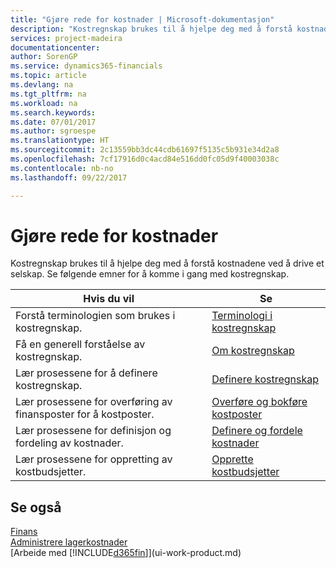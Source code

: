 ```yaml
---
title: "Gjøre rede for kostnader | Microsoft-dokumentasjon"
description: "Kostregnskap brukes til å hjelpe deg med å forstå kostnadene ved å drive et selskap. Se følgende emner for å komme i gang med kostregnskap."
services: project-madeira
documentationcenter: 
author: SorenGP
ms.service: dynamics365-financials
ms.topic: article
ms.devlang: na
ms.tgt_pltfrm: na
ms.workload: na
ms.search.keywords: 
ms.date: 07/01/2017
ms.author: sgroespe
ms.translationtype: HT
ms.sourcegitcommit: 2c13559bb3dc44cdb61697f5135c5b931e34d2a8
ms.openlocfilehash: 7cf17916d0c4acd84e516dd0fc05d9f40003038c
ms.contentlocale: nb-no
ms.lasthandoff: 09/22/2017

---
```

# <a name="accounting-for-costs"></a>Gjøre rede for kostnader
Kostregnskap brukes til å hjelpe deg med å forstå kostnadene ved å drive et selskap. Se følgende emner for å komme i gang med kostregnskap.  

|Hvis du vil|Se|  
|--------|---------|  
|Forstå terminologien som brukes i kostregnskap.|[Terminologi i kostregnskap](finance-terminology-in-cost-accounting.md)|  
|Få en generell forståelse av kostregnskap.|[Om kostregnskap](finance-about-cost-accounting.md)|  
|Lær prosessene for å definere kostregnskap.|[Definere kostregnskap](finance-set-up-cost-accounting.md)|  
|Lær prosessene for overføring av finansposter for å kostposter.|[Overføre og bokføre kostposter](finance-transfer-and-post-cost-entries.md)|  
|Lær prosessene for definisjon og fordeling av kostnader.|[Definere og fordele kostnader](finance-define-and-allocate-costs.md)|  
|Lær prosessene for oppretting av kostbudsjetter.|[Opprette kostbudsjetter](finance-create-cost-budgets.md)|  

## <a name="see-also"></a>Se også  
[Finans](finance.md)  
[Administrere lagerkostnader](finance-manage-inventory-costs.md)  
[Arbeide med [!INCLUDE[d365fin](includes/d365fin_md.md)]](ui-work-product.md)

